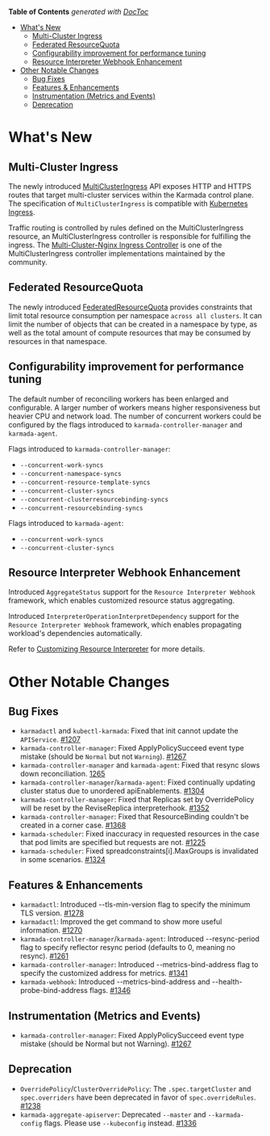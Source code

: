 <!-- START doctoc generated TOC please keep comment here to allow auto update -->
<!-- DON'T EDIT THIS SECTION, INSTEAD RE-RUN doctoc TO UPDATE -->
**Table of Contents**  *generated with [DocToc](https://github.com/thlorenz/doctoc)*

- [What's New](#whats-new)
  - [Multi-Cluster Ingress](#multi-cluster-ingress)
  - [Federated ResourceQuota](#federated-resourcequota)
  - [Configurability improvement for performance tuning](#configurability-improvement-for-performance-tuning)
  - [Resource Interpreter Webhook Enhancement](#resource-interpreter-webhook-enhancement)
- [Other Notable Changes](#other-notable-changes)
  - [Bug Fixes](#bug-fixes)
  - [Features & Enhancements](#features--enhancements)
  - [Instrumentation (Metrics and Events)](#instrumentation-metrics-and-events)
  - [Deprecation](#deprecation)

<!-- END doctoc generated TOC please keep comment here to allow auto update -->

# What's New
## Multi-Cluster Ingress
The newly introduced [MultiClusterIngress](https://github.com/karmada-io/karmada/blob/d6355ec85296daa46ed344cade6ef10a9bee58dc/pkg/apis/networking/v1alpha1/ingress_types.go#L16) 
API exposes HTTP and HTTPS routes that target multi-cluster services within the Karmada control plane. The specification 
of `MultiClusterIngress` is compatible with [Kubernetes Ingress](https://kubernetes.io/docs/concepts/services-networking/ingress/).

Traffic routing is controlled by rules defined on the MultiClusterIngress resource, an MultiClusterIngress controller is
responsible for fulfilling the ingress. The [Multi-Cluster-Nginx Ingress Controller](https://github.com/karmada-io/multi-cluster-ingress-nginx) 
is one of the MultiClusterIngress controller implementations maintained by the community.


## Federated ResourceQuota
The newly introduced [FederatedResourceQuota](https://github.com/karmada-io/karmada/blob/master/pkg/apis/policy/v1alpha1/federatedresourcequota_types.go#L14)
provides constraints that limit total resource consumption per namespace `across all clusters`. 
It can limit the number of objects that can be created in a namespace by type, as well as the total amount of compute 
resources that may be consumed by resources in that namespace.


## Configurability improvement for performance tuning
The default number of reconciling workers has been enlarged and configurable. A larger number of workers means higher 
responsiveness but heavier CPU and network load. The number of concurrent workers could be configured by the flags 
introduced to `karmada-controller-manager` and `karmada-agent`.

Flags introduced to `karmada-controller-manager`:

- `--concurrent-work-syncs`
- `--concurrent-namespace-syncs`
- `--concurrent-resource-template-syncs`
- `--concurrent-cluster-syncs`
- `--concurrent-clusterresourcebinding-syncs`
- `--concurrent-resourcebinding-syncs`

Flags introduced to `karmada-agent`:

- `--concurrent-work-syncs`
- `--concurrent-cluster-syncs`


## Resource Interpreter Webhook Enhancement
Introduced `AggregateStatus` support for the `Resource Interpreter Webhook` framework, which enables customized resource status aggregating.

Introduced `InterpreterOperationInterpretDependency` support for the `Resource Interpreter Webhook` framework, 
which enables propagating workload's dependencies automatically.

Refer to [Customizing Resource Interpreter](https://github.com/karmada-io/website/blob/main/docs/userguide/globalview/customizing-resource-interpreter.md) for more details.


# Other Notable Changes
## Bug Fixes
- `karmadactl` and `kubectl-karmada`: Fixed that init cannot update the `APIService`. [#1207](https://github.com/karmada-io/karmada/pull/1207)
- `karmada-controller-manager`: Fixed ApplyPolicySucceed event type mistake (should be `Normal` but not `Warning`). [#1267](https://github.com/karmada-io/karmada/pull/1267)
- `karmada-controller-manager` and `karmada-agent`: Fixed that resync slows down reconciliation. [1265](https://github.com/karmada-io/karmada/pull/1265)
- `karmada-controller-manager`/`karmada-agent`: Fixed continually updating cluster status due to unordered apiEnablements. [#1304](https://github.com/karmada-io/karmada/pull/1304)
- `karmada-controller-manager`: Fixed that Replicas set by OverridePolicy will be reset by the ReviseReplica interpreterhook. [#1352](https://github.com/karmada-io/karmada/pull/1352)
- `karmada-controller-manager`: Fixed that ResourceBinding couldn't be created in a corner case. [#1368](https://github.com/karmada-io/karmada/pull/1368)
- `karmada-scheduler`: Fixed inaccuracy in requested resources in the case that pod limits are specified but requests are not. [#1225](https://github.com/karmada-io/karmada/pull/1225)
- `karmada-scheduler`: Fixed spreadconstraints[i].MaxGroups is invalidated in some scenarios. [#1324](https://github.com/karmada-io/karmada/pull/1324)
## Features & Enhancements
- `karmadactl`: Introduced --tls-min-version flag to specify the minimum TLS version.  [#1278](https://github.com/karmada-io/karmada/pull/1278)
- `karmadactl`: Improved the get command to show more useful information. [#1270](https://github.com/karmada-io/karmada/pull/1270)
- `karmada-controller-manager`/`karmada-agent`: Introduced --resync-period flag to specify reflector resync period (defaults to 0, meaning no resync). [#1261](https://github.com/karmada-io/karmada/pull/1261)
- `karmada-controller-manager`: Introduced --metrics-bind-address flag to specify the customized address for metrics. [#1341](https://github.com/karmada-io/karmada/pull/1341)
- `karmada-webhook`: Introduced --metrics-bind-address and --health-probe-bind-address flags. [#1346](https://github.com/karmada-io/karmada/pull/1346)
## Instrumentation (Metrics and Events)
- `karmada-controller-manager`: Fixed ApplyPolicySucceed event type mistake (should be Normal but not Warning). [#1267](https://github.com/karmada-io/karmada/pull/1267)
## Deprecation
- `OverridePolicy`/`ClusterOverridePolicy`: The `.spec.targetCluster` and `spec.overriders` have been deprecated in favor of `spec.overrideRules`. [#1238](https://github.com/karmada-io/karmada/pull/1238)
- `karmada-aggregate-apiserver`: Deprecated `--master` and `--karmada-config` flags. Please use `--kubeconfig` instead. [#1336](https://github.com/karmada-io/karmada/pull/1336)
